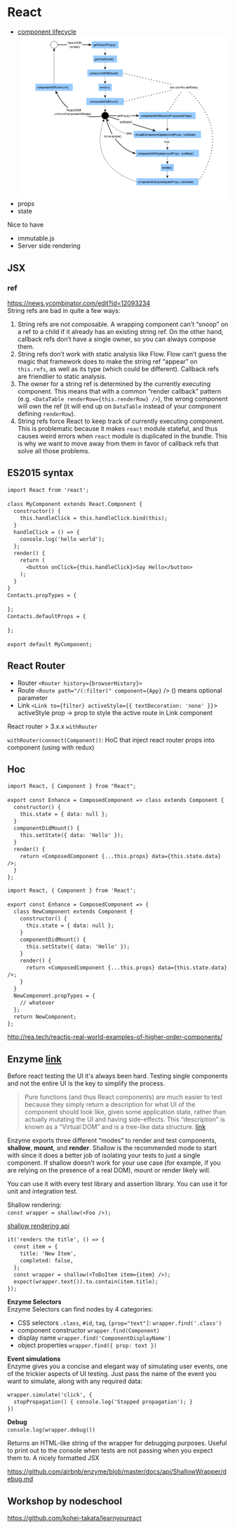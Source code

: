 # React
- [component lifecycle](http://dbertella.github.io/react-lifecycle-svg/)
  ![react lifecycle](./img/react-lifecycle.png)
- props
- state

Nice to have
- immutable.js
- Server side rendering

## JSX

### ref
https://news.ycombinator.com/edit?id=12093234  
String refs are bad in quite a few ways:  
1. String refs are not composable. A wrapping component can’t “snoop” on a ref to a child if it already has an existing string ref. On the other hand, callback refs don’t have a single owner, so you can always compose them.  
2. String refs don’t work with static analysis like Flow. Flow can’t guess the magic that framework does to make the string ref “appear” on `this.refs`, as well as its type (which could be different). Callback refs are friendlier to static analysis.  
3. The owner for a string ref is determined by the currently executing component. This means that with a common “render callback” pattern (e.g. `<DataTable renderRow={this.renderRow} />`), the wrong component will own the ref (it will end up on `DataTable` instead of your component defining `renderRow`).  
4. String refs force React to keep track of currently executing component. This is problematic because it makes `react` module stateful, and thus causes weird errors when `react` module is duplicated in the bundle.
This is why we want to move away from them in favor of callback refs that solve all those problems.

## ES2015 syntax
```
import React from 'react';

class MyComponent extends React.Component {
  constructor() {
    this.handleClick = this.handleClick.bind(this);
  }
  handleClick = () => {
    console.log('hello world');
  };
  render() {
    return (
      <button onClick={this.handleClick}>Say Hello</button>
    );
  }
}
Contacts.propTypes = {

};
Contacts.defaultProps = {

};

export default MyComponent;
```
## React Router

- Router
  `<Router history={browserHistory}>`
- Route
  `<Route path="/(:filter)" component={App}` />
  () means optional parameter
- Link
  `<Link to={filter} activeStyle={{ textDecoration: 'none' }}`>
  activeStyle prop -> prop to style the active route in Link component

React router > 3.x.x `withRouter`

`withRouter(connect(Component))`: HoC that inject react router props into component (using with redux)

## Hoc
```
import React, { Component } from "React";

export const Enhance = ComposedComponent => class extends Component {
  constructor() {
    this.state = { data: null };
  }
  componentDidMount() {
    this.setState({ data: 'Hello' });
  }
  render() {
    return <ComposedComponent {...this.props} data={this.state.data} />;
  }
};
```

```
import React, { Component } from 'React';

export const Enhance = ComposedComponent => {
  class NewComponent extends Component {
    constructor() {
      this.state = { data: null };
    }
    componentDidMount() {
      this.setState({ data: 'Hello' });
    }
    render() {
      return <ComposedComponent {...this.props} data={this.state.data} />;
    }
  }
  NewComponent.propTypes = {
    // whatever
  };
  return NewComponent;
};
```
http://rea.tech/reactjs-real-world-examples-of-higher-order-components/

## Enzyme [link](http://airbnb.io/enzyme/)
Before react testing the UI it's always been hard.
Testing single components and not the entire UI is the key to simplify the process.

> Pure functions (and thus React components) are much easier to test because they simply return a description for what UI of the component should look like, given some application state, rather than actually mutating the UI and having side-effects. This “description” is known as a “Virtual DOM” and is a tree-like data structure.
[link](https://medium.com/airbnb-engineering/enzyme-javascript-testing-utilities-for-react-a417e5e5090f#.jolxe9mz8)

Enzyme exports three different “modes” to render and test components, **shallow**, **mount**, and **render**. Shallow is the recommended mode to start with since it does a better job of isolating your tests to just a single component. If shallow doesn’t work for your use case (for example, if you are relying on the presence of a real DOM), mount or render likely will.

You can use it with every test library and assertion library. You can use it for unit and integration test.

Shallow rendering:  
`const wrapper = shallow(<Foo />);`

[shallow rendering api](https://github.com/airbnb/enzyme/blob/master/docs/api/shallow.md)
```
it('renders the title', () => {
  const item = {
    title: 'New Item',
    completed: false,
  };
  const wrapper = shallow(<ToDoItem item={item} />);
  expect(wrapper.text()).to.contain(item.title);
});
```

**Enzyme Selectors**  
Enzyme Selectors can find nodes by 4 categories:
- CSS selectors `.class`, `#id`, `tag`, `[prop="text"]`: `wrapper.find('.class')`
- component constructor `wrapper.find(Component)`
- display name `wrapper.find('ComponentDisplayName')`
- object properties `wrapper.find({ prop: text })`

**Event simulations**  
Enzyme gives you a concise and elegant way of simulating user events, one of the trickier aspects of UI testing. Just pass the name of the event you want to simulate, along with any required data:

```
wrapper.simulate('click', {
  stopPropagation() { console.log('Stopped propagation'); }
})
```

**Debug**  
`console.log(wrapper.debug())`

Returns an HTML-like string of the wrapper for debugging purposes. Useful to print out to the console when tests are not passing when you expect them to. A nicely formatted JSX

https://github.com/airbnb/enzyme/blob/master/docs/api/ShallowWrapper/debug.md

## Workshop by nodeschool
https://github.com/kohei-takata/learnyoureact
